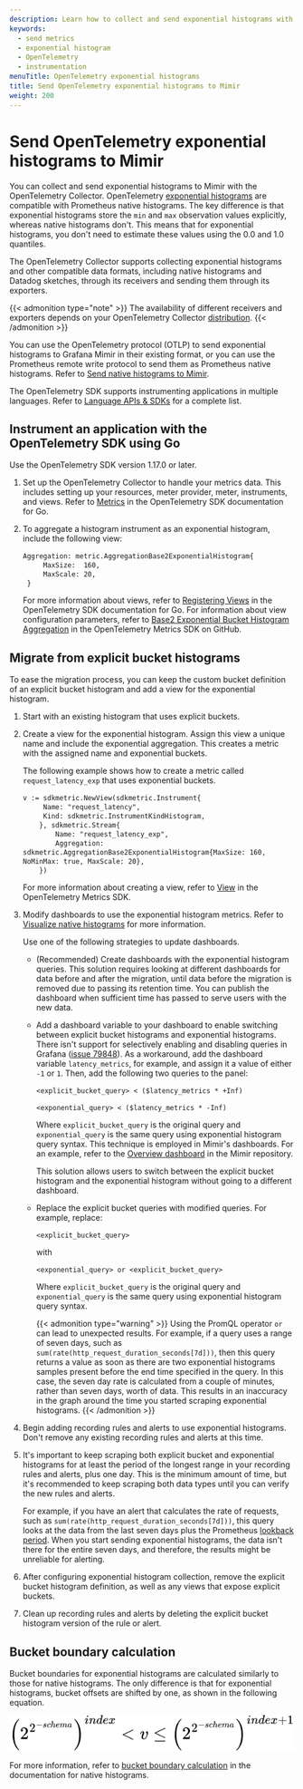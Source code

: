 ```yaml
---
description: Learn how to collect and send exponential histograms with the OpenTelemetry Collector
keywords:
  - send metrics
  - exponential histogram
  - OpenTelemetry
  - instrumentation
menuTitle: OpenTelemetry exponential histograms
title: Send OpenTelemetry exponential histograms to Mimir
weight: 200
---
```


# Send OpenTelemetry exponential histograms to Mimir

You can collect and send exponential histograms to Mimir with the OpenTelemetry Collector. OpenTelemetry [exponential histograms](https://opentelemetry.io/docs/specs/otel/metrics/data-model/#exponentialhistogram) are compatible with Prometheus native histograms. The key difference is that exponential histograms store the `min` and `max` observation values explicitly, whereas native histograms don't. This means that for exponential histograms, you don't need to estimate these values using the 0.0 and 1.0 quantiles.

The OpenTelemetry Collector supports collecting exponential histograms and other compatible data formats, including native histograms and Datadog sketches, through its receivers and sending them through its exporters.

{{< admonition type="note" >}}
The availability of different receivers and exporters depends on your OpenTelemetry Collector [distribution](https://opentelemetry.io/docs/concepts/distributions/).
{{< /admonition >}}

You can use the OpenTelemetry protocol (OTLP) to send exponential histograms to Grafana Mimir in their existing format, or you can use the Prometheus remote write protocol to send them as Prometheus native histograms. Refer to [Send native histograms to Mimir](https://grafana.com/docs/mimir/<MIMIR_VERSION>/send/native-histograms/).

The OpenTelemetry SDK supports instrumenting applications in multiple languages. Refer to [Language APIs & SDKs](https://opentelemetry.io/docs/languages/) for a complete list.

## Instrument an application with the OpenTelemetry SDK using Go

Use the OpenTelemetry SDK version 1.17.0 or later.

1. Set up the OpenTelemetry Collector to handle your metrics data. This includes setting up your resources, meter provider, meter, instruments, and views. Refer to [Metrics](https://opentelemetry.io/docs/languages/go/instrumentation/#metrics) in the OpenTelemetry SDK documentation for Go.
1. To aggregate a histogram instrument as an exponential histogram, include the following view:

   ```
   Aggregation: metric.AggregationBase2ExponentialHistogram{
   		MaxSize:  160,
   		MaxScale: 20,
   	}
   ```

   For more information about views, refer to [Registering Views](https://opentelemetry.io/docs/languages/go/instrumentation/#registering-views) in the OpenTelemetry SDK documentation for Go. For information about view configuration parameters, refer to [Base2 Exponential Bucket Histogram Aggregation](https://github.com/open-telemetry/opentelemetry-specification/blob/main/specification/metrics/sdk.md#base2-exponential-bucket-histogram-aggregation) in the OpenTelemetry Metrics SDK on GitHub.

## Migrate from explicit bucket histograms

To ease the migration process, you can keep the custom bucket definition of an explicit bucket histogram and add a view for the exponential histogram.

1. Start with an existing histogram that uses explicit buckets.
1. Create a view for the exponential histogram. Assign this view a unique name and include the exponential aggregation. This creates a metric with the assigned name and exponential buckets.

   The following example shows how to create a metric called `request_latency_exp` that uses exponential buckets.

   ```
   v := sdkmetric.NewView(sdkmetric.Instrument{
	   	Name: "request_latency",
	   	Kind: sdkmetric.InstrumentKindHistogram,
	   }, sdkmetric.Stream{
		   Name: "request_latency_exp",
		   Aggregation: sdkmetric.AggregationBase2ExponentialHistogram{MaxSize: 160, NoMinMax: true, MaxScale: 20},
	   })
   ```

   For more information about creating a view, refer to [View](https://opentelemetry.io/docs/specs/otel/metrics/sdk/#view) in the OpenTelemetry Metrics SDK.

1. Modify dashboards to use the exponential histogram metrics. Refer to [Visualize native histograms](https://grafana.com/docs/mimir/<MIMIR_VERSION>/visualize/native-histograms/) for more information.

   Use one of the following strategies to update dashboards.

   - (Recommended) Create dashboards with the exponential histogram queries. This solution requires looking at different dashboards for data before and after the migration, until data before the migration is removed due to passing its retention time. You can publish the dashboard when sufficient time has passed to serve users with the new data.
   - Add a dashboard variable to your dashboard to enable switching between explicit bucket histograms and exponential histograms. There isn't support for selectively enabling and disabling queries in Grafana ([issue 79848](https://github.com/grafana/grafana/issues/79848)). As a workaround, add the dashboard variable `latency_metrics`, for example, and assign it a value of either `-1` or `1`. Then, add the following two queries to the panel:

     ```
     <explicit_bucket_query> < ($latency_metrics * +Inf)
     ```

     ```
     <exponential_query> < ($latency_metrics * -Inf)
     ```

     Where `explicit_bucket_query` is the original query and `exponential_query` is the same query using exponential histogram query syntax. This technique is employed in Mimir's dashboards. For an example, refer to the [Overview dashboard](https://github.com/grafana/mimir/blob/main/operations/mimir-mixin-compiled/dashboards/mimir-overview.json) in the Mimir repository.

     This solution allows users to switch between the explicit bucket histogram and the exponential histogram without going to a different dashboard.

   - Replace the explicit bucket queries with modified queries. For example, replace:

     ```
     <explicit_bucket_query>
     ```

     with

     ```
     <exponential_query> or <explicit_bucket_query>
     ```

     Where `explicit_bucket_query` is the original query and `exponential_query` is the same query using exponential histogram query syntax.

     {{< admonition type="warning" >}}
     Using the PromQL operator `or` can lead to unexpected results. For example, if a query uses a range of seven days, such as `sum(rate(http_request_duration_seconds[7d]))`, then this query returns a value as soon as there are two exponential histograms samples present before the end time specified in the query. In this case, the seven day rate is calculated from a couple of minutes, rather than seven days, worth of data. This results in an inaccuracy in the graph around the time you started scraping exponential histograms.
     {{< /admonition >}}

1. Begin adding recording rules and alerts to use exponential histograms. Don't remove any existing recording rules and alerts at this time.
1. It's important to keep scraping both explicit bucket and exponential histograms for at least the period of the longest range in your recording rules and alerts, plus one day. This is the minimum amount of time, but it's recommended to keep scraping both data types until you can verify the new rules and alerts.

   For example, if you have an alert that calculates the rate of requests, such as `sum(rate(http_request_duration_seconds[7d]))`, this query looks at the data from the last seven days plus the Prometheus [lookback period](https://prometheus.io/docs/prometheus/latest/querying/basics/#staleness). When you start sending exponential histograms, the data isn't there for the entire seven days, and therefore, the results might be unreliable for alerting.

1. After configuring exponential histogram collection, remove the explicit bucket histogram definition, as well as any views that expose explicit buckets.
1. Clean up recording rules and alerts by deleting the explicit bucket histogram version of the rule or alert.

## Bucket boundary calculation

Bucket boundaries for exponential histograms are calculated similarly to those for native histograms. The only difference is that for exponential histograms, bucket offsets are shifted by one, as shown in the following equation.

<!--- LaTeX equation source: {\left( 2^{2^{-schema}} \right)}^{index} < v \leq {\left( 2^{2^{-schema}}\right)}^{index+1} -->

![Positive bucket definition](otel-pos-bucket-def.svg)

For more information, refer to [bucket boundary calculation](https://grafana.com/docs/mimir/next/send/native-histograms/#bucket-boundary-calculation) in the documentation for native histograms.

